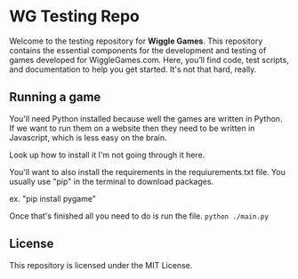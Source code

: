 # WG Testing Repo


Welcome to the testing repository for **Wiggle Games**. This repository contains the essential components for the development and testing of games developed for WiggleGames.com. Here, you’ll find code, test scripts, and documentation to help you get started. It's not that hard, really.

## Running a game

You'll need Python installed because well the games are written in Python. If we want to run them on a website then they need to be written in Javascript, which is less easy on the brain.

Look up how to install it I'm not going through it here.

You'll want to also install the requirements in the requiurements.txt file. You usually use "pip" in the terminal to download packages.

ex.
"pip install pygame"

Once that's finished all you need to do is run the file.
```python ./main.py```

## License

This repository is licensed under the MIT License.
